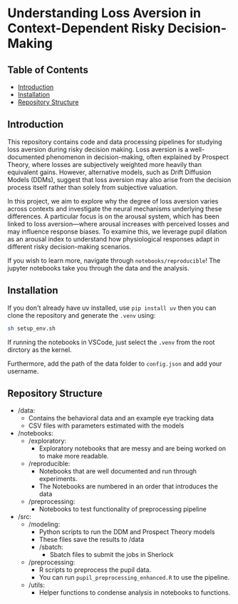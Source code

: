 # Understanding Loss Aversion in Context-Dependent Risky Decision-Making

## Table of Contents
- [Introduction](#introduction)
- [Installation](#installation)
- [Repository Structure](#repositorystructure)

## Introduction
This repository contains code and data processing pipelines for studying loss aversion during risky decision making. Loss aversion is a well-documented phenomenon in decision-making, often explained by Prospect Theory, where losses are subjectively weighted more heavily than equivalent gains. However, alternative models, such as Drift Diffusion Models (DDMs), suggest that loss aversion may also arise from the decision process itself rather than solely from subjective valuation.

In this project, we aim to explore why the degree of loss aversion varies across contexts and investigate the neural mechanisms underlying these differences. A particular focus is on the arousal system, which has been linked to loss aversion—where arousal increases with perceived losses and may influence response biases. To examine this, we leverage pupil dilation as an arousal index to understand how physiological responses adapt in different risky decision-making scenarios.

If you wish to learn more, navigate through `notebooks/reproducible`! The jupyter notebooks take you through the data and the analysis. 

## Installation
If you don't already have uv installed, use `pip install uv` then you can clone the repository and generate the `.venv` using:
```bash
sh setup_env.sh
```
If running the notebooks in VSCode, just select the `.venv` from the root dirctory as the kernel.

Furthermore, add the path of the data folder to `config.json` and add your username. 

## Repository Structure
- /data:
    - Contains the behavioral data and an example eye tracking data
    - CSV files with parameters estimated with the models
- /notebooks:
    - /exploratory:
        - Exploratory notebooks that are messy and are being worked on to make more readable. 
    - /reproducible:
        - Notebooks that are well documented and run through experiments. 
        - The Notebooks are numbered in an order that introduces the data
    - /preprocessing:
        - Notebooks to test functionality of preprocessing pipeline
- /src:
    - /modeling:
        - Python scripts to run the DDM and Prospect Theory models
        - These files save the results to /data
        - /sbatch:
            - Sbatch files to submit the jobs in Sherlock
    - /preprocessing:
        - R scripts to preprocess the pupil data.
        - You can run `pupil_preprocessing_enhanced.R` to use the pipeline. 
    - /utils:
        - Helper functions to condense analysis in notebooks to functions.